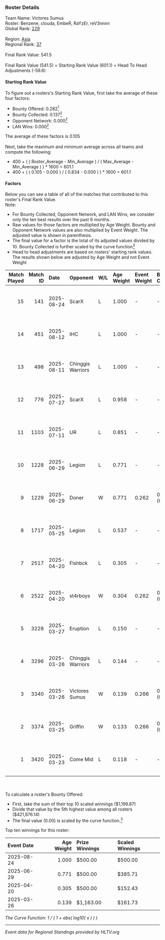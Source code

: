 ### Roster Details<br />
Team Name: Victores Sumus<br />
Roster: Benzene, clouda, EmbeR, RaYzEr, reV3nnnn<br />
Global Rank: [229](../../standings_global_2025_09_01.md)<br />
<br />
Region: [Asia]( ../../standings_asia_2025_09_01.md)<br />
Regional Rank: [37]( ../../standings_asia_2025_09_01.md)<br />
<br />
Final Rank Value:  541.5<br />
<br />
Final Rank Value (541.5) = Starting Rank Value (601.1) + Head To Head Adjustments (-59.6)<br />

#### Starting Rank Value<br />
To figure out a rosters's Starting Rank Value, first take the average of these four factors:<br />
- Bounty Offered: 0.282[<sup>1</sup>](#table2)
- Bounty Collected: 0.137[<sup>2</sup>](#table1)
- Opponent Network: 0.000[<sup>2</sup>](#table1)
- LAN Wins: 0.000[<sup>2</sup>](#table1)

The average of these factors is 0.105<br />
<br />
Next, take the maximum and minimum average across all teams and compute the following:<br />
- 400 + ( ( Roster_Average - Min_Average ) / ( Max_Average - Min_Average ) ) * 1600 = 601.1
- 400 + ( ( 0.105 - 0.000 ) / ( 0.834 - 0.000 ) ) * 1600 = 601.1


#### Factors<br />
Below you can see a table of all of the matches that contributed to this roster's Final Rank Value.<br />
Note:<br />

- For Bounty Collected, Opponent Network, and LAN Wins, we consider only the ten best results over the past 6 months.
- Raw values for those factors are multiplied by Age Weight. Bounty and Opponent Network values are also multiplied by Event Weight. The adjusted value is shown in parenthesis.
- The final value for a factor is the total of its adjusted values divided by 10. Bounty Collected is further scaled by the curve function[<sup>3</sup>](#curveFunction)
- Head to head adjustments are based on rosters' starting rank values. The results shown below are adjusted by Age Weight and not Event Weight
<span id="table1"></span><br />


| Match Played | Match ID | Date       | Opponent          | W/L | Age Weight | Event Weight | Bounty Collected | Opponent Network | LAN Wins  | H2H Adj. | Roster                                       |
| -: | -: | :- | :- | :- | :- | :- | :- | :- | :- | -: | :- |
|           15 |      141 | 2025-08-24 | ScarX             | L   | 1.000      | -            | -                | -                | -         |    -9.64 | Benzene, clouda, EmbeR, RaYzEr, reV3nnnn     |
|           14 |      451 | 2025-08-12 | IHC               | L   | 1.000      | -            | -                | -                | -         |    -8.54 | Benzene, clouda, EmbeR, RaYzEr, reV3nnnn     |
|           13 |      498 | 2025-08-11 | Chinggis Warriors | L   | 1.000      | -            | -                | -                | -         |    -2.01 | Benzene, clouda, EmbeR, RaYzEr, reV3nnnn     |
|           12 |      776 | 2025-07-27 | ScarX             | L   | 0.958      | -            | -                | -                | -         |   -10.97 | Benzene, clouda, EmbeR, RaYzEr, reV3nnnn     |
|           11 |     1103 | 2025-07-11 | UR                | L   | 0.851      | -            | -                | -                | -         |   -15.30 | Benzene, clouda, EmbeR, RaYzEr, reV3nnnn     |
|           10 |     1228 | 2025-06-29 | Legion            | L   | 0.771      | -            | -                | -                | -         |    -9.79 | Benzene, clouda, EmbeR, RaYzEr, reV3nnnn     |
|            9 |     1229 | 2025-06-29 | Doner             | W   | 0.771      | 0.262        | 0.000 (0.000)    | 0.000 (0.000)    | 0 (0.000) |     6.07 | Benzene, clouda, EmbeR, RaYzEr, reV3nnnn     |
|            8 |     1717 | 2025-05-25 | Legion            | L   | 0.537      | -            | -                | -                | -         |    -7.39 | arakyN, Benzene, EmbeR, RaYzEr, Recoilmaster |
|            7 |     2517 | 2025-04-20 | Flshbck           | L   | 0.305      | -            | -                | -                | -         |    -4.68 | arakyN, Benzene, EmbeR, RaYzEr, Recoilmaster |
|            6 |     2522 | 2025-04-20 | st4rboys          | W   | 0.304      | 0.262        | 0.000 (0.000)    | 0.000 (0.000)    | 0 (0.000) |     2.30 | arakyN, Benzene, EmbeR, RaYzEr, Recoilmaster |
|            5 |     3228 | 2025-03-27 | Eruption          | L   | 0.150      | -            | -                | -                | -         |    -0.90 | clouda, CycloneF, DEFAULTER, EmbeR, reV3nnnn |
|            4 |     3296 | 2025-03-26 | Chinggis Warriors | L   | 0.144      | -            | -                | -                | -         |    -0.26 | clouda, CycloneF, DEFAULTER, EmbeR, reV3nnnn |
|            3 |     3340 | 2025-03-26 | Victores Sumus    | W   | 0.139      | 0.266        | 0.000 (0.000)    | 0.007 (0.000)    | 0 (0.000) |     1.99 | clouda, CycloneF, DEFAULTER, EmbeR, reV3nnnn |
|            2 |     3374 | 2025-03-25 | Griffin           | W   | 0.133      | 0.266        | 0.000 (0.000)    | 0.000 (0.000)    | 0 (0.000) |     1.47 | clouda, CycloneF, DEFAULTER, EmbeR, reV3nnnn |
|            1 |     3420 | 2025-03-23 | Come Mid          | L   | 0.118      | -            | -                | -                | -         |    -1.98 | clouda, CycloneF, DEFAULTER, EmbeR, reV3nnnn |

<br />
<span id="table2"></span><br />
To calculate a roster's Bounty Offered:<br />

- First, take the sum of their top 10 scaled winnings ($1,199.87)
- Divide that value by the 5th highest value among all rosters ($421,876.14)
- The final value (0.00) is scaled by the curve function.[<sup>3</sup>](#curveFunction)

Top ten winnings for this roster:<br />

| Event Date | Age Weight | Prize Winnings | Scaled Winnings |
| :- | -: | :- | :- |
| 2025-08-24 |      1.000 | $500.00        | $500.00         |
| 2025-06-29 |      0.771 | $500.00        | $385.71         |
| 2025-04-20 |      0.305 | $500.00        | $152.43         |
| 2025-03-26 |      0.139 | $1,163.00      | $161.73         |


<span id="curveFunction"></span>_The Curve Function: 1 / ( 1 + abs( log10( x ) ) )_<br />

---
_Event data for Regional Standings provided by HLTV.org_<br />
